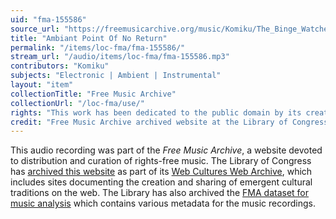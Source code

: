 ```yaml
---
uid: "fma-155586"
source_url: "https://freemusicarchive.org/music/Komiku/The_Binge_Watchers__Score_1/Komiku_-_The_Binge_Watchers_-_Score_1_-_21_Ambiant_Point_Of_No_Return"
title: "Ambiant Point Of No Return"
permalink: "/items/loc-fma/fma-155586/"
stream_url: "/audio/items/loc-fma/fma-155586.mp3"
contributors: "Komiku"
subjects: "Electronic | Ambient | Instrumental"
layout: "item"
collectionTitle: "Free Music Archive"
collectionUrl: "/loc-fma/use/"
rights: "This work has been dedicated to the public domain by its creator, thus is free to use and reuse without restriction. You can copy, modify, distribute and perform the work, even for commercial purposes, all without asking permission. Attribution is recommended but not required."
credit: "Free Music Archive archived website at the Library of Congress, Web Archives Division."
---
```


This audio recording was part of the _Free Music Archive_, a website devoted to distribution and curation of rights-free music. The Library of Congress has [archived this website](https://www.loc.gov/item/lcwaN0026492/) as part of its [Web Cultures Web Archive](https://www.loc.gov/collections/web-cultures-web-archive/about-this-collection/), which includes sites documenting the creation and sharing of emergent cultural traditions on the web. The Library has also archived the [FMA dataset for music analysis](https://catalog.loc.gov/vwebv/search?searchCode=LCCN&searchArg=2018655052&searchType=1&permalink=y) which contains various metadata for the music recordings.